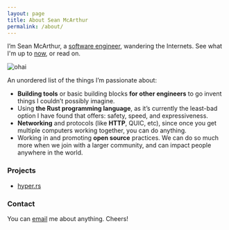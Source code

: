 ```yaml
---
layout: page
title: About Sean McArthur
permalink: /about/
---
```


I’m Sean McArthur, a [software engineer](https://github.com/seanmonstar), wandering the Internets. See what I'm up to [now](/now), or read on.

![ohai](https://64.media.tumblr.com/tumblr_lew0l8No7A1qzek7l.jpg)

An unordered list of the things I’m passionate about:

- **Building tools** or basic building blocks **for other engineers** to go invent things I couldn’t possibly imagine.
- Using **the Rust programming language**, as it’s currently the least-bad option I have found that offers: safety, speed, and expressiveness.
- **Networking** and protocols (like **HTTP**, QUIC, etc), since once you get multiple computers working together, you can do anything.
- Working in and promoting **open source** practices. We can do so much more when we join with a larger community, and can impact people anywhere in the world.

### Projects

- [hyper.rs](http://hyper.rs)

### Contact

You can [email](mailto:sean@seanmonstar.com) me about anything. Cheers!
